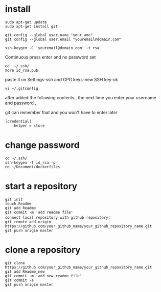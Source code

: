 # install
```
sudo apt-get update 
sudo apt-get install git

git config --global user.name "your_ame"  
git config --global user.email "youremail@domain.com"

ssh-keygen -C 'youremail@domain.com' -t rsa
```

Continuous press enter and no password set
```
cd  ~/.ssh/
more id_rsa.pub
```

paste it on Settings-ssh and GPG keys-new SSH key-ok
```
vi ~/.gitconfig
```

after added the following contents , the next time you enter your username and password  ,

git can remember that and you won't have to enter later
```
[credential]
    helper = store
```

# change password
```
cd ~/.ssh/
ssh-keygen -f id_rsa -p
cd ~/Document/dockerfiles
```

# start a repository
```
git init
touch Readme
git add Readme
git commit -m 'add readme file'
connect local repository with github repository：
git remote add origin https://github.com/your_github_name/your_github_repository_name.git
git push origin master
```

# clone a repository
```
git clone https://github.com/your_github_name/your_github_repository_name.git
git add Readme_new
git commit -m 'add new readme file'
git commit -a
git push origin master
```

